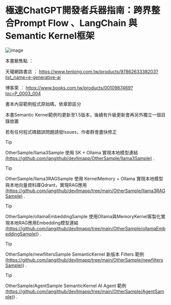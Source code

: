 # 極速ChatGPT開發者兵器指南：跨界整合Prompt Flow 、LangChain 與 Semantic Kernel框架

![image](https://github.com/user-attachments/assets/d889452f-d520-46ff-82bb-a6e757d2dc52)


本書銷售點 ： 

天瓏網路書店 ： https://www.tenlong.com.tw/products/9786263338203?list_name=e-generative-ai

博客萊 ： https://www.books.com.tw/products/0010987469?loc=P_0003_004


書本內容範例程式原始碼，依章節區分

本書Semantic Kernel範例均更新至1.5版本，後續有升級更新會再另外獨立一個目錄放置

若有任何程式碼錯誤問題請發Issues，作者群會盡快修正


> [!TIP]
> OtherSample/llama3Sample 使用 SK + Ollama 實現本地模型連結 [(https://github.com/iangithub/devllmapp/OtherSample/llama3Sample)](https://github.com/iangithub/devllmapp/tree/main/OtherSample/llama3Sample) .


> [!TIP]
> OtherSample/llama3RAGSample 使用 KernelMemory + Ollama 實現本地模型與本地向量資料庫Qdrant，實現RAG應用 [(https://github.com/iangithub/devllmapp/tree/main/OtherSample/llama3RAGSample)](https://github.com/iangithub/devllmapp/tree/main/OtherSample/llama3RAGSample) .


> [!TIP]
> OtherSample/ollamaEmbeddingSample 使用Ollama與MemoryKernel客製化實現本地RAG應用Embedding模型連結  [(https://github.com/iangithub/devllmapp/tree/main/OtherSample/ollamaEmbeddingSample)](https://github.com/iangithub/devllmapp/tree/main/OtherSample/ollamaEmbeddingSample)) .


> [!TIP]
> OtherSample/newfiltersSample SemanticKernel 新版本 Filters 範例 [(https://github.com/iangithub/devllmapp/tree/main/OtherSample/newfiltersSample)](https://github.com/iangithub/devllmapp/tree/main/OtherSample/newfiltersSample)) .


> [!TIP]
> OtherSample/AgentSample SemanticKernel AI Agent 範例 [(https://github.com/iangithub/devllmapp/tree/main/OtherSample/AgentSample)](https://github.com/iangithub/devllmapp/tree/main/OtherSample/AgentSample)) .
